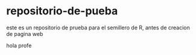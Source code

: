 # repositorio-de-pueba
este es un repositorio de prueba para el semillero de R, antes de creacion de pagina web


hola profe
